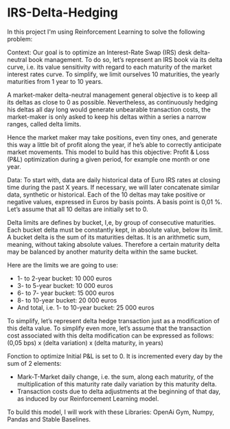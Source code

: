 # IRS-Delta-Hedging

In this project I'm using Reinforcement Learning to solve the following problem:

Context:
Our goal is to optimize an Interest-Rate Swap (IRS) desk delta-neutral book management. To do so, let’s represent an IRS book via its delta curve, i.e. its value
sensitivity with regard to each maturity of the market interest rates curve. To simplify, we limit ourselves 10 maturities, the yearly maturities from 1 year to 10 years.


A market-maker delta-neutral management general objective is to keep all its deltas as close to 0 as possible. Nevertheless, as continuously hedging his deltas all day 
long would generate unbearable transaction costs, the market-maker is only asked to keep his deltas within a series a narrow ranges, called delta limits.

Hence the market maker may take positions, even tiny ones, and generate this way a little bit of profit along the year, if he’s able to correctly anticipate market movements.
This model to build has this objective: Profit & Loss (P&L) optimization during a given period, for example one month or one year.

Data:
To start with, data are daily historical data of Euro IRS rates at closing time during the past X years. If necessary, we will later concatenate similar data, synthetic or historical.
Each of the 10 deltas may take positive or negative values, expressed in Euros by basis points. A basis point is 0,01 %. Let’s assume that all 10 deltas are initially set 
to 0.


Delta limits are defines by bucket, I,e, by group of consecutive maturities. Each bucket delta must be constantly kept, in absolute value, below its limit. A bucket delta 
is the sum of its maturities deltas. It is an arithmetic sum, meaning, without taking absolute values. Therefore a certain maturity delta may be balanced by another maturity delta within the same bucket.


Here are the limits we are going to use:
-	1- to 2-year bucket: 10 000 euros
-	3- to 5-year bucket: 10 000 euros
-	6- to 7- year bucket: 15 000 euros
-	8- to 10-year bucket: 20 000 euros
-	And total, i.e. 1- to 10-year bucket: 25 000 euros

To simplify, let’s represent delta hedge transaction just as a modification of this delta value. To simplify even more, let’s assume that the transaction cost associated with this delta modification can be expressed as follows:
 (0,05 bps) x (delta variation) x (delta maturity, in years)

Fonction to optimize
Initial P&L is set to 0. It is incremented every day by the sum of 2 elements:
-	Mark-T-Market daily change, i.e. the sum, along each maturity, of the multiplication of this maturity rate daily variation by this maturity delta.
-	Transaction costs due to delta adjustments at the beginning of that day, as induced by our Reinforcement Learning model.


To build this model, I will work with these Libraries:
    OpenAi Gym, Numpy, Pandas and Stable Baselines.
